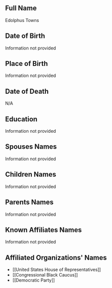 ## Full Name
Edolphus Towns

## Date of Birth
Information not provided

## Place of Birth
Information not provided

## Date of Death
N/A

## Education
Information not provided

## Spouses Names
Information not provided

## Children Names
Information not provided

## Parents Names
Information not provided

## Known Affiliates Names
Information not provided

## Affiliated Organizations' Names
- [[United States House of Representatives]]
- [[Congressional Black Caucus]]
- [[Democratic Party]]

